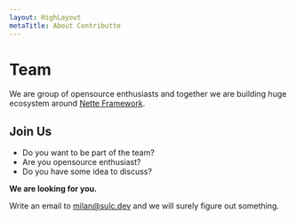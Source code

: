 ```yaml
---
layout: HighLayout
metaTitle: About Contributte
---
```


<h1>Team</h1>

<p>
  We are group of opensource enthusiasts and together we are building huge ecosystem around <a href="https://nette.org">Nette Framework</a>.
</p>

<Team />

<h2>Join Us</h2>

<ul class="my-8 list-disc list-inside">
  <li>Do you want to be part of the team?</li>
  <li>Are you opensource enthusiast?</li>
  <li>Do you have some idea to discuss?</li>
</ul>

<p>
  <strong>We are looking for you.</strong>
</p>

<p>
  Write an email to <a class="underline" href="milan@sulc.dev">milan@sulc.dev</a> and we will surely figure out something.
</p>
